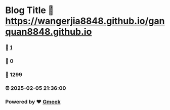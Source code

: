 # Blog Title :link: https://wangerjia8848.github.io/ganquan8848.github.io 
### :page_facing_up: [1](https://wangerjia8848.github.io/ganquan8848.github.io/tag.html) 
### :speech_balloon: 0 
### :hibiscus: 1299 
### :alarm_clock: 2025-02-05 21:36:00 
### Powered by :heart: [Gmeek](https://github.com/Meekdai/Gmeek)
